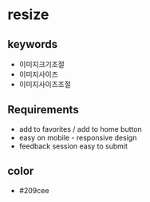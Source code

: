 # resize

## keywords

- 이미지크기조절
- 이미지사이즈
- 이미지사이즈조절

## Requirements

- add to favorites / add to home button
- easy on mobile - responsive design
- feedback session easy to submit

## color

- #209cee